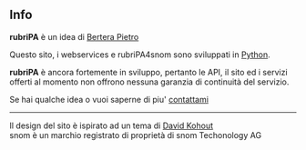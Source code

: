 ## Info

**rubriPA** è un idea di [Bertera Pietro](http://www.bertera.it)

Questo sito, i webservices e rubriPA4snom sono sviluppati in [Python](http://www.python.org).

**rubriPA** è ancora fortemente in sviluppo, pertanto le API, il sito ed i servizi offerti al momento non offrono nessuna garanzia di continuità del servizio.

Se hai qualche idea o vuoi saperne di piu' [contattami](http://www.bertera.it/index.php/contatti/)

----------------------------------------------
Il design del sito è ispirato ad un tema di [David Kohout](http://www.davidkohout.cz/)   
snom è un marchio registrato di proprietà di snom Techonology AG
